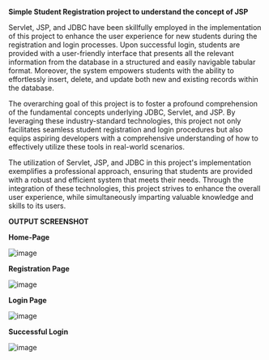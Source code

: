 **Simple Student Registration project to understand the concept of JSP**

Servlet, JSP, and JDBC have been skillfully employed in the implementation of this project to enhance the user experience for new students during the registration and login processes. Upon successful login, students are provided with a user-friendly interface that presents all the relevant information from the database in a structured and easily navigable tabular format. Moreover, the system empowers students with the ability to effortlessly insert, delete, and update both new and existing records within the database.

The overarching goal of this project is to foster a profound comprehension of the fundamental concepts underlying JDBC, Servlet, and JSP. By leveraging these industry-standard technologies, this project not only facilitates seamless student registration and login procedures but also equips aspiring developers with a comprehensive understanding of how to effectively utilize these tools in real-world scenarios.

The utilization of Servlet, JSP, and JDBC in this project's implementation exemplifies a professional approach, ensuring that students are provided with a robust and efficient system that meets their needs. Through the integration of these technologies, this project strives to enhance the overall user experience, while simultaneously imparting valuable knowledge and skills to its users.


**OUTPUT SCREENSHOT**

**Home-Page**

![image](https://github.com/Manish6363/Simple_Student_Registration_Login_JSP/assets/145590479/a3a794c2-0272-4574-a4ff-596b44ad8301)


**Registration Page**

![image](https://github.com/Manish6363/Simple_Student_Registration_Login_JSP/assets/145590479/0fbc564e-1b71-44ad-a50b-4dd8afbd281a)

**Login Page**

![image](https://github.com/Manish6363/Simple_Student_Registration_Login_JSP/assets/145590479/5d9a9239-8002-4880-91d9-e34b8f819a80)


**Successful Login**

![image](https://github.com/Manish6363/Simple_Student_Registration_Login_JSP/assets/145590479/4a8e91b3-f0d7-4389-aaf1-39716a2feca9)



